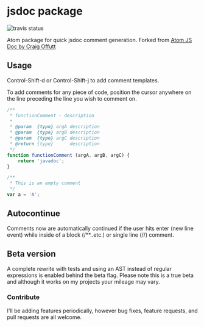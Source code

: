 # jsdoc package
![travis status](https://travis-ci.org/tgandrews/atom-easy-jsdoc.svg)

Atom package for quick jsdoc comment generation.
Forked from [Atom JS Doc by Craig Offutt](https://github.com/coffutt/atom-jsdoc)

## Usage

Control-Shift-d or Control-Shift-j to add comment templates.

To add comments for any piece of code, position the cursor anywhere on the line preceding the line you wish to comment on.
```javascript
/**
 * functionComment - description
 *  
 * @param  {type} argA description
 * @param  {type} argB description
 * @param  {type} argC description
 * @return {type}      description
 */
function functionComment (argA, argB, argC) {
    return 'javadoc';
}
```

```javascript
/**
 * This is an empty comment
 */
var a = 'A';
```

## Autocontinue

Comments now are automatically continued if the user hits enter (new line event) while inside of a block (/**..etc.) or single line (//) comment.

## Beta version

A complete rewrite with tests and using an AST instead of regular expressions is enabled behind the beta flag. Please note this is a true beta and although it works on my projects your mileage may vary.

### Contribute
I'll be adding features periodically, however bug fixes, feature requests, and pull requests are all welcome.
